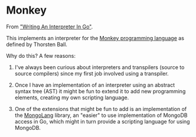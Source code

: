 # Monkey

From ["Writing An Interpreter In Go"](https://interpreterbook.com/). 

This implements an interpreter for the [Monkey programming language](https://monkeylang.org/) as defined by Thorsten Ball.

Why do this? A few reasons:

1. I've always been curious about interpreters and transpilers (source to source compilers) since my first job involved using a transpiler.

2. Once I have an implementation of an interpreter using an abstract syntax tree (AST) it might be fun
to extend it to add new programming elements, creating my own scripting language.

3. One of the extensions that might be fun to add is an implementation of the [MongoLang](https://github.com/ddgarrett/mongolang) library, an "easier" to use implementation of MongoDB access in Go, which might in turn provide a scripting language for using MongoDB.

